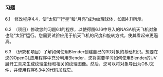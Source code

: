 ### 习题

6.1　修改程序4.4，使“太阳”“行星”和“月亮”成为纹理球体，如图4.11所示。

6.2　（项目）修改您的习题6.1的程序，以使得图6.16中导入的NASA航天飞机对象也绕“太阳”运行。您需要试验应用于航天飞机的尺度和旋转方式，使其看起来更逼真。

6.3　（研究和项目）了解如何使用Blender创建自己的3D对象的基础知识。想要在您的OpenGL应用程序中充分利用Blender，您将需要学习如何使用Blender的UV展开工具来生成纹理坐标和相关的纹理图像。然后，您可以将对象导出为OBJ文件，并使用程序6.3中的代码加载它。

